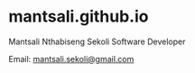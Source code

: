 # mantsali.github.io

Mantsali Nthabiseng Sekoli
Software Developer

Email:  mantsali.sekoli@gmail.com